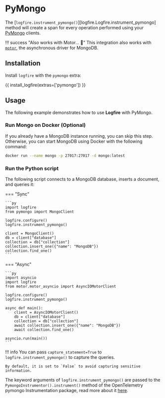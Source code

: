 # PyMongo

The [`logfire.instrument_pymongo()`][logfire.Logfire.instrument_pymongo] method will create a span for every operation performed using your [PyMongo][pymongo] clients.

!!! success "Also works with Motor... 🚗"
    This integration also works with [`motor`](https://motor.readthedocs.io/en/stable/), the asynchronous driver for MongoDB.

## Installation

Install `logfire` with the `pymongo` extra:

{{ install_logfire(extras=['pymongo']) }}

## Usage

The following example demonstrates how to use **Logfire** with PyMongo.

### Run Mongo on Docker (Optional)

If you already have a MongoDB instance running, you can skip this step.
Otherwise, you can start MongoDB using Docker with the following command:

```bash
docker run --name mongo -p 27017:27017 -d mongo:latest
```

### Run the Python script

The following script connects to a MongoDB database, inserts a document, and queries it:

=== "Sync"

    ```py
    import logfire
    from pymongo import MongoClient

    logfire.configure()
    logfire.instrument_pymongo()

    client = MongoClient()
    db = client["database"]
    collection = db["collection"]
    collection.insert_one({"name": "MongoDB"})
    collection.find_one()
    ```

=== "Async"

    ```py
    import asyncio
    import logfire
    from motor.motor_asyncio import AsyncIOMotorClient

    logfire.configure()
    logfire.instrument_pymongo()

    async def main():
        client = AsyncIOMotorClient()
        db = client["database"]
        collection = db["collection"]
        await collection.insert_one({"name": "MongoDB"})
        await collection.find_one()

    asyncio.run(main())
    ```

!!! info
    You can pass `capture_statement=True` to `logfire.instrument_pymongo()` to capture the queries.

    By default, it is set to `False` to avoid capturing sensitive information.

The keyword arguments of `logfire.instrument_pymongo()` are passed to the `PymongoInstrumentor().instrument()` method of the OpenTelemetry pymongo Instrumentation package, read more about it [here][opentelemetry-pymongo].

[pymongo]: https://pymongo.readthedocs.io/en/stable/
[opentelemetry-pymongo]: https://opentelemetry-python-contrib.readthedocs.io/en/latest/instrumentation/pymongo/pymongo.html
